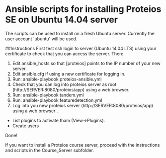 # Ansible scripts for installing Proteios SE on Ubuntu 14.04 server

The scripts can be used to install on a fresh Ubuntu server. Currently the user account 'ubuntu' will be used.

##Instructions 
First test ssh login to server (Ubuntu 14.04 LTS) using your certificate to check that you can access the server.
Then:
1. Edit ansible_hosts so that [proteios] points to the IP number of your new server.
2. Edit ansible.cfg if using a new certificate for logging in.
3. Run: ansible-playbook proteios-ansible.yml
4. Check that you can log into proteios server as root (http://SERVER:8080/proteios/app) using a web browser.
5. Run: ansible-playbook tandem.yml
6. Run: ansible-playbook featuredetection.yml
7. Log into you new proteios server (http://SERVER:8080/proteios/app) using a web browser . 
  * List plugins to activate tham (View->Plugins). 
  * Create users

Done!

If you want to install a Proteios course server, proceed with the instructions and scripts in the Course_Server subfolder. 

